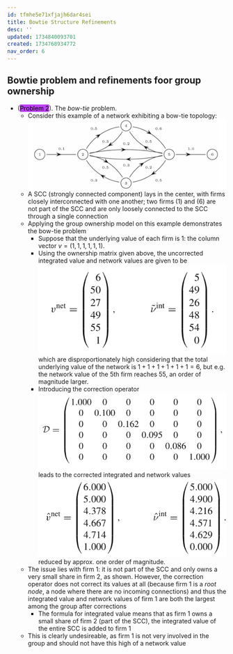 ```yaml
---
id: tfmhe5e71xfjajh6dar4sei
title: Bowtie Structure Refinements
desc: ''
updated: 1734840093701
created: 1734768934772
nav_order: 6
---
```

## Bowtie problem and refinements foor group ownership
- (<span style="background-color: #bc42f5; color: black;">Problem 2</span>). The *bow-tie* problem. 
    - Consider this example of a network exhibiting a bow-tie topology:
    ![alt text](image-3.png)
    - A SCC (strongly connected component) lays in the center, with firms closely interconnected with one another; two firms (1) and (6) are not part of the SCC and are only loosely connected to the SCC through a single connection
    - Applying the group ownership model on this example demonstrates the bow-tie problem
        - Suppose that the underlying value of each firm is 1: the column vector $v = (1,1,1,1,1,1)$.
        - Using the ownership matrix given above, the uncorrected integrated value and network values are given to be
        ![alt text](image-4.png)
        which are disproportionately high considering that the total underlying value of the network is $1+1+1+1+1+1=6$, but e.g. the network value of the 5th firm reaches 55, an order of magnitude larger.
        - Introducing the correction operator![alt text](image-5.png)
        leads to the corrected integrated and network values
        ![alt text](image-6.png)
        reduced by approx. one order of magnitude.
    - The issue lies with firm 1: it is not part of the SCC and only owns a very small share in firm 2, as shown. However, the correction operator does not correct its values at all (because firm 1 is a *root node*, a node where there are no incoming connections) and thus the integrated value and network values of firm 1 are both the largest among the group after corrections
        - The formula for integrated value means that as firm 1 owns a small share of firm 2 (part of the SCC), the integrated value of the entire SCC is added to firm 1
    - This is clearly undesireable, as firm 1 is not very involved in the group and should not have this high of a network value